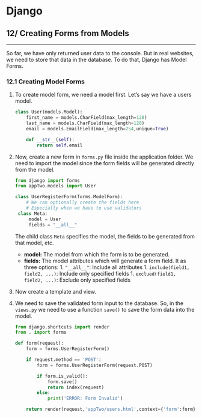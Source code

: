 # Django

## 12/ Creating Forms from Models

---

So far, we have only returned user data to the console. But in real websites, we need to store that data in the database. To do that, Django has Model Forms.

### 12.1 Creating Model Forms

1. To create model form, we need a model first. Let’s say we have a users model.

   ```py
   class User(models.Model):
       first_name = models.CharField(max_length=128)
       last_name = models.CharField(max_length=128)
       email = models.EmailField(max_length=254,unique=True)
   
       def __str__(self):
           return self.email
   ```

2. Now, create a new form in `forms.py` file inside the application folder. We need to import the model since the form fields will be generated directly from the model.

   ```py
   from django import forms
   from appTwo.models import User
   
   class UserRegisterForm(forms.ModelForm):
       # We can optionally create the fields here
       # Especially when we have to use validators
   	class Meta:
   		model = User
   		fields = "__all__"
   ```

   The child class `Meta` specifies the model, the fields to be generated from that model, etc.

   * **model:** The model from which the form is to be generated.
   * **fields:** The model attributes which will generate a form field. It as three options:
     			1. `"__all__"`: Include all attributes
       			1. `include(field1, field2, ...)`: Include only specified fields
       			1. `exclued(field1, field2, ...)`: Exclude only specified fields

3. Now create a template and view.

4. We need to save the validated form input to the database. So, in the `views.py` we need to use a function `save()` to save the form data into the model.

   ```py
   from django.shortcuts import render
   from . import forms
   
   def form(request):
       form = forms.UserRegisterForm()
   
       if request.method == 'POST':
           form = forms.UserRegisterForm(request.POST)
   
           if form.is_valid():
               form.save()
               return index(request)
           else:
               print('ERROR: Form Invalid')
   
       return render(request,'appTwo/users.html',context={'form':form})
   ```

   
